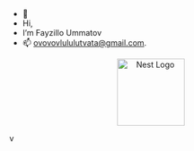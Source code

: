 - 👋
- Hi,
- I’m Fayzillo Ummatov
- 📫 ovovovlululutvata@gmail.com.

<!---
fayzillo95/fayzillo95 is a ✨ special ✨ repository because its `README.md` (this file) appears on your GitHub profile.
You can click the Preview link to take a look at your changes.
--->
<p align="center">
  <a href="http://nestjs.com/" target="blank"><img src="https://nestjs.com/img/logo-small.svg" width="120" alt="Nest Logo" /></a>
</p>

[circleci-image]: https://img.shields.io/circleci/build/github/nestjs/nest/master?token=abc123def456
[circleci-url]: https://circleci.com/gh/nestjs/nest
v
